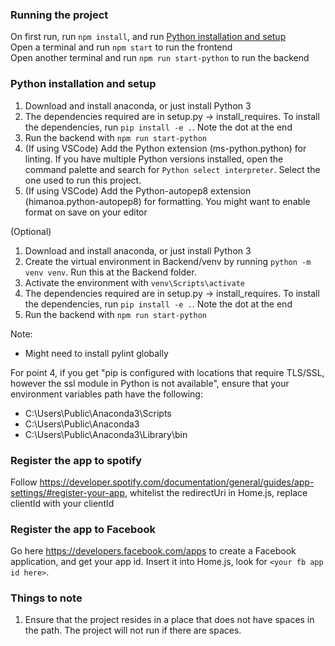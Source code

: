### Running the project

On first run, run `npm install`, and run [Python installation and setup](#python-installation-and-setup)  
Open a terminal and run `npm start` to run the frontend  
Open another terminal and run `npm run start-python` to run the backend

### Python installation and setup

1. Download and install anaconda, or just install Python 3
2. The dependencies required are in setup.py &rarr; install_requires. To install the dependencies, run `pip install -e .`. Note the dot at the end
3. Run the backend with `npm run start-python`
4. (If using VSCode) Add the Python extension (ms-python.python) for linting. If you have multiple Python versions installed, open the command palette and search for `Python select interpreter`. Select the one used to run this project.
5. (If using VSCode) Add the Python-autopep8 extension (himanoa.python-autopep8) for formatting. You might want to enable format on save on your editor

(Optional)

1. Download and install anaconda, or just install Python 3
2. Create the virtual environment in Backend/venv by running `python -m venv venv`. Run this at the Backend folder.
3. Activate the environment with `venv\Scripts\activate`
4. The dependencies required are in setup.py &rarr; install_requires. To install the dependencies, run `pip install -e .`. Note the dot at the end
5. Run the backend with `npm run start-python`

Note:

-   Might need to install pylint globally

For point 4, if you get "pip is configured with locations that require TLS/SSL, however the ssl module in Python is not available", ensure that your environment variables path have the following:

-   C:\Users\Public\Anaconda3\Scripts
-   C:\Users\Public\Anaconda3
-   C:\Users\Public\Anaconda3\Library\bin

### Register the app to spotify

Follow https://developer.spotify.com/documentation/general/guides/app-settings/#register-your-app, whitelist the redirectUri in Home.js, replace clientId with your clientId

### Register the app to Facebook

Go here https://developers.facebook.com/apps to create a Facebook application, and get your app id. Insert it into Home.js, look for `<your fb app id here>`.

### Things to note

1. Ensure that the project resides in a place that does not have spaces in the path. The project will not run if there are spaces.
